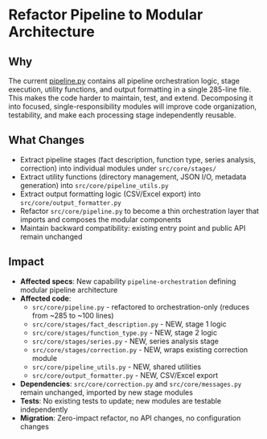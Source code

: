 # Refactor Pipeline to Modular Architecture

## Why
The current [pipeline.py](src/core/pipeline.py) contains all pipeline orchestration logic, stage execution, utility functions, and output formatting in a single 285-line file. This makes the code harder to maintain, test, and extend. Decomposing it into focused, single-responsibility modules will improve code organization, testability, and make each processing stage independently reusable.

## What Changes
- Extract pipeline stages (fact description, function type, series analysis, correction) into individual modules under `src/core/stages/`
- Extract utility functions (directory management, JSON I/O, metadata generation) into `src/core/pipeline_utils.py`
- Extract output formatting logic (CSV/Excel export) into `src/core/output_formatter.py`
- Refactor `src/core/pipeline.py` to become a thin orchestration layer that imports and composes the modular components
- Maintain backward compatibility: existing entry point and public API remain unchanged

## Impact
- **Affected specs**: New capability `pipeline-orchestration` defining modular pipeline architecture
- **Affected code**:
  - `src/core/pipeline.py` - refactored to orchestration-only (reduces from ~285 to ~100 lines)
  - `src/core/stages/fact_description.py` - NEW, stage 1 logic
  - `src/core/stages/function_type.py` - NEW, stage 2 logic
  - `src/core/stages/series.py` - NEW, series analysis stage
  - `src/core/stages/correction.py` - NEW, wraps existing correction module
  - `src/core/pipeline_utils.py` - NEW, shared utilities
  - `src/core/output_formatter.py` - NEW, CSV/Excel export
- **Dependencies**: `src/core/correction.py` and `src/core/messages.py` remain unchanged, imported by new stage modules
- **Tests**: No existing tests to update; new modules are testable independently
- **Migration**: Zero-impact refactor, no API changes, no configuration changes
